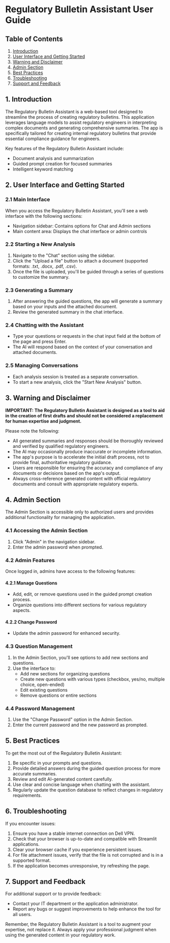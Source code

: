 # Regulatory Bulletin Assistant User Guide

## Table of Contents

1. [Introduction](#1-introduction)
2. [User Interface and Getting Started](#2-user-interface-and-getting-started)
3. [Warning and Disclaimer](#3-warning-and-disclaimer)
4. [Admin Section](#4-admin-section)
5. [Best Practices](#5-best-practices)
6. [Troubleshooting](#6-troubleshooting)
7. [Support and Feedback](#7-support-and-feedback)

## 1. Introduction

The Regulatory Bulletin Assistant is a web-based tool designed to streamline the process of creating regulatory bulletins. This application leverages language models to assist regulatory engineers in interpreting complex documents and generating comprehensive summaries. The app is specifically tailored for creating internal regulatory bulletins that provide essential compliance guidance for engineers.

Key features of the Regulatory Bulletin Assistant include:

- Document analysis and summarization
- Guided prompt creation for focused summaries
- Intelligent keyword matching

## 2. User Interface and Getting Started

### 2.1 Main Interface

When you access the Regulatory Bulletin Assistant, you'll see a web interface with the following sections:

- Navigation sidebar: Contains options for Chat and Admin sections
- Main content area: Displays the chat interface or admin controls

### 2.2 Starting a New Analysis

1. Navigate to the "Chat" section using the sidebar.
2. Click the "Upload a file" button to attach a document (supported formats: .txt, .docx, .pdf, .csv).
3. Once the file is uploaded, you'll be guided through a series of questions to customize the summary.

### 2.3 Generating a Summary

1. After answering the guided questions, the app will generate a summary based on your inputs and the attached document.
2. Review the generated summary in the chat interface.

### 2.4 Chatting with the Assistant

- Type your questions or requests in the chat input field at the bottom of the page and press Enter.
- The AI will respond based on the context of your conversation and attached documents.

### 2.5 Managing Conversations

- Each analysis session is treated as a separate conversation.
- To start a new analysis, click the "Start New Analysis" button.

## 3. Warning and Disclaimer

**IMPORTANT: The Regulatory Bulletin Assistant is designed as a tool to aid in the creation of first drafts and should not be considered a replacement for human expertise and judgment.**

Please note the following:

- All generated summaries and responses should be thoroughly reviewed and verified by qualified regulatory engineers.
- The AI may occasionally produce inaccurate or incomplete information.
- The app's purpose is to accelerate the initial draft process, not to provide final, authoritative regulatory guidance.
- Users are responsible for ensuring the accuracy and compliance of any documents or decisions based on the app's output.
- Always cross-reference generated content with official regulatory documents and consult with appropriate regulatory experts.

## 4. Admin Section

The Admin Section is accessible only to authorized users and provides additional functionality for managing the application.

### 4.1 Accessing the Admin Section

1. Click "Admin" in the navigation sidebar.
2. Enter the admin password when prompted.

### 4.2 Admin Features

Once logged in, admins have access to the following features:

#### 4.2.1 Manage Questions

- Add, edit, or remove questions used in the guided prompt creation process.
- Organize questions into different sections for various regulatory aspects.

#### 4.2.2 Change Password

- Update the admin password for enhanced security.

### 4.3 Question Management

1. In the Admin Section, you'll see options to add new sections and questions.
2. Use the interface to:
   - Add new sections for organizing questions
   - Create new questions with various types (checkbox, yes/no, multiple choice, open-ended)
   - Edit existing questions
   - Remove questions or entire sections

### 4.4 Password Management

1. Use the "Change Password" option in the Admin Section.
2. Enter the current password and the new password as prompted.

## 5. Best Practices

To get the most out of the Regulatory Bulletin Assistant:

1. Be specific in your prompts and questions.
2. Provide detailed answers during the guided question process for more accurate summaries.
3. Review and edit AI-generated content carefully.
4. Use clear and concise language when chatting with the assistant.
5. Regularly update the question database to reflect changes in regulatory requirements.

## 6. Troubleshooting

If you encounter issues:

1. Ensure you have a stable internet connection on Dell VPN.
2. Check that your browser is up-to-date and compatible with Streamlit applications.
3. Clear your browser cache if you experience persistent issues.
4. For file attachment issues, verify that the file is not corrupted and is in a supported format.
5. If the application becomes unresponsive, try refreshing the page.

## 7. Support and Feedback

For additional support or to provide feedback:

- Contact your IT department or the application administrator.
- Report any bugs or suggest improvements to help enhance the tool for all users.

Remember, the Regulatory Bulletin Assistant is a tool to augment your expertise, not replace it. Always apply your professional judgment when using the generated content in your regulatory work.
